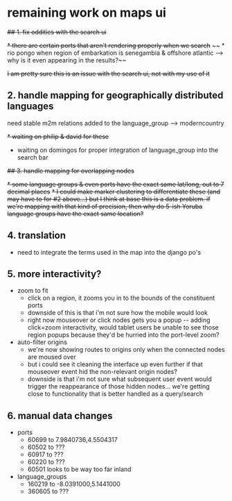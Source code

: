 # remaining work on maps ui

~~## 1. fix oddities with the search ui~~

~~* there are certain ports that aren't rendering properly when we search~~
~~	* rio pongo when region of embarkation is senegambia & offshore atlantic --> why is it even appearing in the results?~~

~~I am pretty sure this is an issue with the search ui, not with my use of it~~

## 2. handle mapping for geographically distributed languages

need stable m2m relations added to the language_group --> moderncountry

~~* waiting on philip & david for these~~
* waiting on domingos for proper integration of language_group into the search bar

~~## 3. handle mapping for overlapping nodes~~

~~* some language groups & even ports have the exact same lat/long, out to 7 decimal places~~
~~* I could make marker clustering to differentiate these (and may have to for #2 above...) but I think at base this is a data problem. if we're mapping with that kind of precision, then why do 5-ish Yoruba language groups have the exact same location?~~

## 4. translation

* need to integrate the terms used in the map into the django po's

## 5. more interactivity?

* zoom to fit
	* click on a region, it zooms you in to the bounds of the constituent ports
	* downside of this is that i'm not sure how the mobile would look
	* right now mouseover or click nodes gets you a popup -- adding click=zoom interactivity, would tablet users be unable to see those region popups because they'd be hurried into the port-level zoom?
* auto-filter origins
	* we're now showing routes to origins only when the connected nodes are moused over
	* but i could see it cleaning the interface up even further if that mouseover event hid the non-relevant origin nodes?
	* downside is that i'm not sure what subsequent user event would trigger the reappearance of those hidden nodes... we're getting close to functionality that is better handled as a query/search

## 6. manual data changes

* ports
	* 60699 to 7.9840736,4.5504317
	* 60502 to ???
	* 60917 to ???
	* 60220 to ???
	* 60501 looks to be way too far inland
* language_groups
	* 160219 to -8.0391000,5.1441000
	* 360605 to ???
	